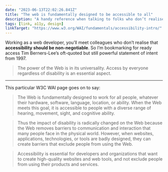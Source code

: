 ```yaml
---
date: "2023-06-13T22:02:26.841Z"
title: "The web is fundamentally designed to be accessible to all"
description: "A handy reference when talking to folks who don’t realise that accessibility should be non-negotiable"
tags: [link, a11y, design]
linkTarget: "https://www.w3.org/WAI/fundamentals/accessibility-intro/"
---
```

Working as a web developer, you’ll meet colleagues who don’t realise that **accessibility should be non-negotiable**. So I’m bookmarking for ready access Tim Berners-Lee’s oft-quoted but still powerful statement of intent from 1997.

> The power of the Web is in its universality. Access by everyone regardless of disability is an essential aspect.
---

This particular W3C WAI page goes on to say:

> The Web is fundamentally designed to work for all people, whatever their hardware, software, language, location, or ability. When the Web meets this goal, it is accessible to people with a diverse range of hearing, movement, sight, and cognitive ability.

> Thus the impact of disability is radically changed on the Web because the Web removes barriers to communication and interaction that many people face in the physical world. However, when websites, applications, technologies, or tools are badly designed, they can create barriers that exclude people from using the Web.

> Accessibility is essential for developers and organizations that want to create high-quality websites and web tools, and not exclude people from using their products and services.
